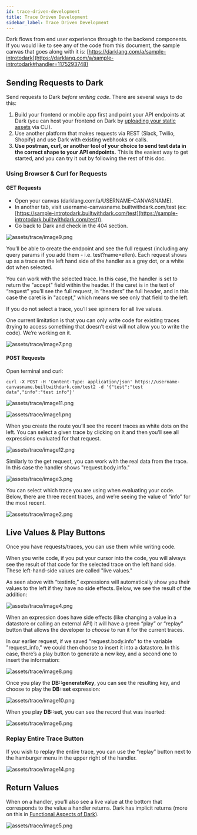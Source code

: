 ```yaml
---
id: trace-driven-development
title: Trace Driven Development
sidebar_label: Trace Driven Development
---
```


Dark flows from end user experience through to the backend components. If you would like to see any of the code from this document, the sample canvas that goes along with it is: [https://darklang.com/a/sample-introtodark](https://darklang.com/a/sample-introtodark#handler=1175293748)

## Sending Requests to Dark

Send requests to Dark _before writing code_. There are several ways to do this:

1. Build your frontend or mobile app first and point your API endpoints at Dark (you can host your frontend on Dark by [uploading your static assets](static-assets.md) via CLI).
2. Use another platform that makes requests via REST (Slack, Twilio, Shopify) and use Dark with existing webhooks or calls.
3. **Use postman, curl, or another tool of your choice to send test data in the correct shape to your API endpoints.** This is the easiest way to get started, and you can try it out by following the rest of this doc.

### Using Browser & Curl for Requests

#### GET Requests

- Open your canvas (darklang.com/a/USERNAME-CANVASNAME).
- In another tab, visit username-canvasname.builtwithdark.com/test (ex: [https://sample-introtodark.builtwithdark.com/test](https://sample-introtodark.builtwithdark.com/test)).
- Go back to Dark and check in the 404 section.

![assets/trace/image9.png](assets/trace/image9.png)

You’ll be able to create the endpoint and see the full request (including any query params if you add them - i.e. test?name=ellen). Each request shows up as a trace on the left hand side of the handler as a grey dot, or a white dot when selected.

You can work with the selected trace. In this case, the handler is set to return the "accept" field within the header. If the caret is in the text of “request” you’ll see the full request, in “headers” the full header, and in this case the caret is in "accept," which means we see only that field to the left.

If you do not select a trace, you’ll see spinners for all live values.

One current limitation is that you can only write code for existing traces (trying to access something that doesn’t exist will not allow you to write the code). We’re working on it.

![assets/trace/image7.png](assets/trace/image7.png)

#### POST Requests

Open terminal and curl:

    curl -X POST -H 'Content-Type: application/json' https://username-canvasname.builtwithdark.com/test2 -d '{"test":"test data","info":"test info"}'

![assets/trace/image11.png](assets/trace/image11.png)

![assets/trace/image1.png](assets/trace/image1.png)

When you create the route you’ll see the recent traces as white dots on the left. You can select a given trace by clicking on it and then you’ll see all expressions evaluated for that request.

![assets/trace/image12.png](assets/trace/image12.png)

Similarly to the get request, you can work with the real data from the trace. In this case the handler shows "request.body.info."

![assets/trace/image3.png](assets/trace/image3.png)

You can select which trace you are using when evaluating your code. Below, there are three recent traces, and we’re seeing the value of “info” for the most recent.

![assets/trace/image2.png](assets/trace/image2.png)

## Live Values & Play Buttons

Once you have requests/traces, you can use them while writing code.

When you write code, if you put your cursor into the code, you will always see the result of that code for the selected trace on the left hand side. These left-hand-side values are called "live values."

As seen above with “testinfo,” expressions will automatically show you their values to the left if they have no side effects. Below, we see the result of the addition:

![assets/trace/image4.png](assets/trace/image4.png)

When an expression does have side effects (like changing a value in a datastore or calling an external API) it will have a green “play” or “replay” button that allows the developer to _choose_ to run it for the current traces.

In our earlier request, if we saved "request.body.info" to the variable "request_info," we could then choose to insert it into a datastore. In this case, there’s a play button to generate a new key, and a second one to insert the information:

![assets/trace/image8.png](assets/trace/image8.png)

Once you play the **DB::generateKey**, you can see the resulting key, and choose to play the **DB::set** expression:

![assets/trace/image10.png](assets/trace/image10.png)

When you play **DB::set**, you can see the record that was inserted:

![assets/trace/image6.png](assets/trace/image6.png)

### Replay Entire Trace Button

If you wish to replay the entire trace, you can use the “replay” button next to the hamburger menu in the upper right of the handler.

![assets/trace/image14.png](assets/trace/image14.png)

## Return Values

When on a handler, you’ll also see a live value at the bottom that corresponds to the value a handler returns. Dark has implicit returns (more on this in [Functional Aspects of Dark](functional-aspects)).

![assets/trace/image5.png](assets/trace/image5.png)
